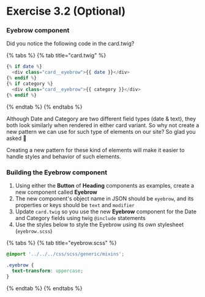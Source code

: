 # Exercise 3.2 \(Optional\)

### Eyebrow component

Did you notice the following code in the card.twig?

{% tabs %}
{% tab title="card.twig" %}
```php
{% if date %}
  <div class="card__eyebrow">{{ date }}</div>
{% endif %}
{% if category %}
  <div class="card__eyebrow">{{ category }}</div>
{% endif %}
```
{% endtab %}
{% endtabs %}

Although Date and Category are two different field types \(date & text\), they both look similarly when rendered in either card variant.  So why not create a new pattern we can use for such type of elements on our site?  So glad you asked 🙌

Creating a new pattern for these kind of elements will make it easier to handle styles and behavior of such elements. 

### Building the Eyebrow component

1. Using either the **Button** of **Heading** components as examples, create a new component called **Eyebrow**
2. The new component's object name in JSON should be `eyebrow`, and its properties or keys should be `text` and `modifier` 
3. Update `card.twig` so you use the new **Eyebrow** component for the Date and Category fields using twig `@include` statements
4. Use the styles below to style the Eyebrow using its own stylesheet \(`eyebrow.scss`\)

{% tabs %}
{% tab title="eyebrow.scss" %}
```css
@import '../../../css/scss/generic/mixins';

.eyebrow {
  text-transform: uppercase;
}
```
{% endtab %}
{% endtabs %}

